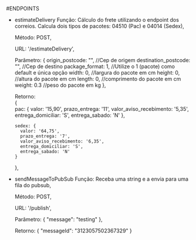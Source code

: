 #ENDPOINTS
* estimateDelivery
  Função: Cálculo do frete utilizando o endpoint dos correios. Calcula dois tipos de pacotes: 04510 (Pac) e 04014 (Sedex),

  Método: POST,

  URL: '/estimateDelivery',

  Parâmetro: 
    {
      origin_postcode: "", //Cep de origem
      destination_postcode: "", //Cep de destino
      package_format: 1, //Utilize o 1 (pacote) como default e única opção
      width: 0, //largura do pacote em cm
      height: 0, //altura do pacote em cm
      length: 0, //comprimento do pacote em cm
      weight: 0.3 //peso do pacote em kg
    },

  Retorno: <br/>
    {
    <br/>
      pac: {
        valor: '15,90',
        prazo_entrega: '11',
        valor_aviso_recebimento: '5,35',
        entrega_domiciliar: 'S',
        entrega_sabado: 'N'
      },
      
      sedex: {
        valor: '64,75',
        prazo_entrega: '7',
        valor_aviso_recebimento: '6,35',
        entrega_domiciliar: 'S',
        entrega_sabado: 'N'
      }
    },


* sendMessageToPubSub
  Função: Receba uma string e a envia para uma fila do pubsub,
  
  Método: POST,

  URL: '/publish',

  Parâmetro:
  {
	  "message": "testing"
  },

  Retorno:
  {
    "messageId": "3123057502367329"
  }
